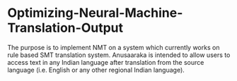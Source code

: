 # Optimizing-Neural-Machine-Translation-Output
The purpose is to implement NMT on a system which currently works on rule based SMT translation system. Anusaaraka is intended to allow users to access text in any Indian language after translation from the source language (i.e. English or any other regional Indian language).
